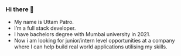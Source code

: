 ### Hi there 👋

<!--
**uttampatro/uttampatro** is a ✨ _special_ ✨ repository because its `README.md` (this file) appears on your GitHub profile.

Here are some ideas to get you started:

- 🔭 I’m currently working on ...
- 🌱 I’m currently learning ...
- 👯 I’m looking to collaborate on ...
- 🤔 I’m looking for help with ...
- 💬 Ask me about ...
- 📫 How to reach me: ...
- 😄 Pronouns: ...
- ⚡ Fun fact: ...
-->
- My name is Uttam Patro. 
- I’m a full stack developer.
- I have bachelors degree with Mumbai university in 2021.
- Now i am looking for junior/intern level opportunities at a company where I can help build real world applications utilising my skills.
